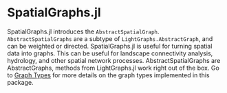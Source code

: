 # SpatialGraphs.jl

SpatialGraphs.jl introduces the `AbstractSpatialGraph`. `AbstractSpatialGraphs` 
are a subtype of `LightGraphs.AbstractGraph`, and can be weighted or directed.
SpatialGraphs.jl is useful for turning spatial data into graphs. This can be
useful for landscape connectivity analysis, hydrology, and other spatial
network processes. AbstractSpatialGraphs are AbstractGraphs, methods from 
LightGraphs.jl work right out of the box. 
Go to [Graph Types](@ref) for more details on the graph types implemented in 
this package.

